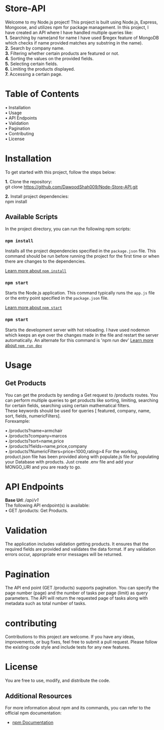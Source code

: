 # Store-API

Welcome to my Node.js project! This project is built using Node.js, Express, Mongoose, and utilizes npm for package management. In this project, I have created an API where I have handled multiple queries like:                                                                                             
**1.** Searching by name(and for name I have used $regex feature of MongoDB which checks if name provided matches any substring in the name).           
**2.** Search by company name.                                                                                                                         
**3.** Filtering whether certain products are featured or not.                                                                                         
**4.** Sorting the values on the provided fields.                                                                                                       
**5.** Selecting certain fields.                                                                                                                       
**6.** Limiting the products displayed.                                                                                                                 
**7.** Accessing a certain page.                                                                                                                       

# Table of Contents

• Installation                                                                                                                                         
• Usage                                                                                                                                                 
• API Endpoints                                                                                                                                         
• Validation                                                                                                                                           
• Pagination                                                                                                                                           
• Contributing                                                                                                                                         
• License

# Installation

To get started with this project, follow the steps below:

**1.** Clone the repository:                                                                                                                           
git clone https://github.com/DawoodShah009/Node-Store-API.git

**2.** Install project dependencies:                                                                                                                   
npm install

## Available Scripts

In the project directory, you can run the following npm scripts:

### `npm install`

Installs all the project dependencies specified in the `package.json` file. This command should be run before running the project for the first time or when there are changes to the dependencies.

[Learn more about `npm install`](https://docs.npmjs.com/cli/v7/commands/npm-install)

### `npm start`

Starts the Node.js application. This command typically runs the `app.js` file or the entry point specified in the `package.json` file.

[Learn more about `npm start`](https://docs.npmjs.com/cli/v7/commands/npm-start)

### `npm start`

Starts the development server with hot reloading. I have used nodemon which keeps an eye over the changes made in the file and restart the server automatically.
An alternate for this command is 'npm run dev'
[Learn more about `npm run dev`](https://docs.npmjs.com/cli/v7/commands/npm-run-script)

# Usage

## Get Products

You can get the products by sending a Get request to /products routes. You can perform multiple queries to get products like sorting, limiting, searching for certain fields, searching using certain mathematical filters.                                                                             
These keywords should be used for queries [ featured, company, name, sort, fields, numericFilters].                                                     
Forexample:                                                                                                                                             

• /products?name=armchair  
• /products?company=marcos  
• /products?sort=name,price  
• /products?fields=name,price,company  
• /products?NumericFilters=price<1000,rating>4
For the working, product.json file has been provided along with populate.js file for populating your Database with products. Just create .env file and add your MONGO_URI and you are ready to go.

# API Endpoints

**Base Url**: _/api/v1_                                                                                                                                 
The following API endpoint(s) is available:                                                                                                           
• GET /products: Get Products.

# Validation

The application includes validation getting products. It ensures that the required fields are provided and validates the data format. If any validation errors occur, appropriate error messages will be returned.

# Pagination

The API end point (GET /products) supports pagination. You can specify the page number (page) and the number of tasks per page (limit) as query parameters. The API will return the requested page of tasks along with metadata such as total number of tasks.

# contributing

Contributions to this project are welcome. If you have any ideas, improvements, or bug fixes, feel free to submit a pull request. Please follow the existing code style and include tests for any new features.

# License

You are free to use, modify, and distribute the code.

## Additional Resources

For more information about npm and its commands, you can refer to the official npm documentation:

- [npm Documentation](https://docs.npmjs.com/)
